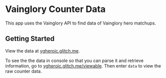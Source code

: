 # Vainglory Counter Data
This app uses the Vainglory API to find data of Vainglory hero matchups.

## Getting Started
View the data at [vgheroic.glitch.me](https://vgheroic.glitch.me/).

To see the the data in console so that you can parse it and retrieve information, go to [vgheroic.glitch.me/viewable](https://vgheroic.glitch.me/viewable). Then enter `data` to view the raw counter data.